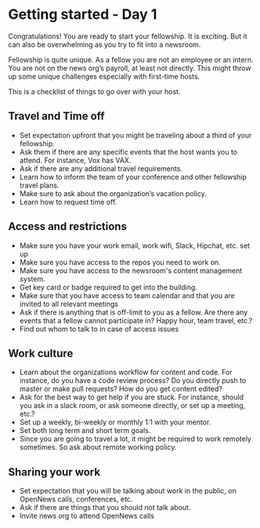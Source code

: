 # Getting started - Day 1
Congratulations! You are ready to start your fellowship. It is exciting. But it can also be overwhelming as you try to fit into a newsroom.

Fellowship is quite unique. As a fellow you are not an employee or an intern. You are not on the news org’s payroll, at least not directly. This might throw up some unique challenges especially with first-time hosts.

This is a checklist of things to go over with your host.


## Travel and Time off
-	Set expectation upfront that you might be traveling about a third of your fellowship.
-	Ask them if there are any specific events that the host wants you to attend. For instance, Vox has VAX.
-	Ask if there are any additional travel requirements.
-	Learn how to inform the team of your conference and other fellowship travel plans.
-	Make sure to ask about the organization’s vacation policy.
-	Learn how to request time off.

## Access and restrictions
-	Make sure you have your work email, work wifi, Slack, Hipchat, etc. set up
-	Make sure you have access to the repos you need to work on.
-	Make sure you have access to the newsroom's content management system.
-	Get key card or badge required to get into the building.
-	Make sure that you have access to team calendar and that you are invited to all relevant meetings
-	Ask if there is anything that is off-limit to you as a fellow. Are there any events that a fellow cannot participate in? Happy hour, team travel, etc.?
- Find out whom to talk to in case of access issues

## Work culture
-	Learn about the organizations workflow for content and code. For instance, do you have a code review process? Do you directly push to master or make pull requests? How do you get content edited?
-	Ask for the best way to get help if you are stuck. For instance, should you ask in a slack room, or ask someone directly, or set up a meeting, etc.?
-	Set up a weekly, bi-weekly or monthly 1:1 with your mentor.
-	Set both long term and short term goals.
-	Since you are going to travel a lot, it might be required to work remotely sometimes. So ask about remote working policy.

## Sharing your work
-	Set expectation that you will be talking about work in the public, on OpenNews calls, conferences, etc.
-	Ask if there are things that you should not talk about.
-	Invite news org to attend OpenNews calls
